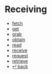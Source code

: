 Receiving
======

- [fetch](fetch.md)
- [get](get.md)
- [grab](grab.md)
- [obtain](obtain.md)
- [read](read.md)
- [receive](receive.md)
- [request](request.md)
- [retrieve](retrieve.md)
- [↵ back](../README.md)

